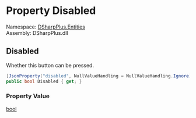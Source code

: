 # Property Disabled

Namespace: [DSharpPlus.Entities](DSharpPlus.Entities.md)  
Assembly: DSharpPlus.dll

## <a id="DSharpPlus_Entities_DiscordButtonComponent_Disabled"></a>Disabled

Whether this button can be pressed.

```csharp
[JsonProperty("disabled", NullValueHandling = NullValueHandling.Ignore)]
public bool Disabled { get; }
```

### Property Value

[bool](https://learn.microsoft.com/dotnet/api/system.boolean)

